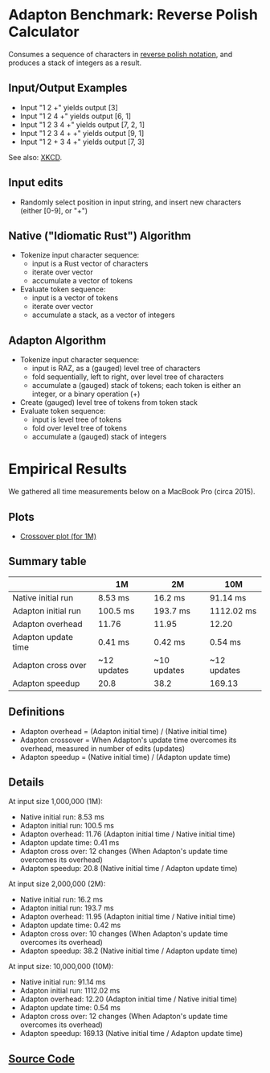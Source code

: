 Adapton Benchmark: Reverse Polish Calculator
============================================

Consumes a sequence of characters in [reverse polish
notation](https://en.wikipedia.org/wiki/Reverse_Polish_notation), and
produces a stack of integers as a result.

Input/Output Examples
----------------------
 - Input "1 2 +" yields output [3]
 - Input "1 2 4 +" yields output [6, 1]
 - Input "1 2 3 4 +" yields output [7, 2, 1]
 - Input "1 2 3 4 + +" yields output [9, 1]
 - Input "1 2 + 3 4 +" yields output [7, 3]

See also: [XKCD](https://xkcd.com/645/).

Input edits
-----------
 - Randomly select position in input string, and insert new characters (either [0-9], or "+")

Native ("Idiomatic Rust") Algorithm
-------------------------------------
 - Tokenize input character sequence:
    - input is a Rust vector of characters
    - iterate over vector
    - accumulate a vector of tokens
 - Evaluate token sequence:
    - input is a vector of tokens
    - iterate over vector
    - accumulate a stack, as a vector of integers

Adapton Algorithm
-------------------
 - Tokenize input character sequence:
   - input is RAZ, as a (gauged) level tree of characters
   - fold sequentially, left to right, over level tree of characters
   - accumulate a (gauged) stack of tokens; each token is either an integer, or a binary operation (+)
 - Create (gauged) level tree of tokens from token stack
 - Evaluate token sequence:
   - input is level tree of tokens
   - fold over level tree of tokens
   - accumulate a (gauged) stack of integers

Empirical Results
=================

We gathered all time measurements below on a MacBook Pro (circa 2015).

Plots
------

- [Crossover plot (for 1M)](rev-polish-calc--crossover--1M--whitebg.pdf)

Summary table
---------------

 |                     | 1M          | 2M          | 10M         |
 |---------------------|-------------|-------------|-------------|
 | Native initial run  | 8.53 ms     | 16.2 ms     | 91.14 ms    |
 | Adapton initial run | 100.5 ms    | 193.7 ms    | 1112.02 ms  |
 | Adapton overhead    | 11.76       | 11.95       | 12.20       |
 | Adapton update time | 0.41 ms     | 0.42 ms     | 0.54 ms     |
 | Adapton cross over  | ~12 updates | ~10 updates | ~12 updates |
 | Adapton speedup     | 20.8        | 38.2        | 169.13      | 

Definitions
------------
- Adapton overhead = (Adapton initial time) / (Native initial time)
- Adapton crossover = When Adapton's update time overcomes its overhead, measured in number of edits (updates)
- Adapton speedup = (Native initial time) / (Adapton update time)

Details
------------

At input size 1,000,000 (1M):
 - Native initial run: 8.53 ms
 - Adapton initial run: 100.5 ms
 - Adapton overhead: 11.76 (Adapton initial time / Native initial time)
 - Adapton update time: 0.41 ms
 - Adapton cross over: 12 changes  (When Adapton's update time overcomes its overhead)
 - Adapton speedup: 20.8 (Native initial time / Adapton update time)

At input size 2,000,000 (2M):
 - Native initial run: 16.2 ms
 - Adapton initial run: 193.7 ms
 - Adapton overhead: 11.95 (Adapton initial time / Native initial time)
 - Adapton update time: 0.42 ms
 - Adapton cross over: 10 changes (When Adapton's update time overcomes its overhead)
 - Adapton speedup: 38.2 (Native initial time / Adapton update time)

 At input size: 10,000,000 (10M):
 - Native initial run: 91.14 ms
 - Adapton initial run: 1112.02 ms
 - Adapton overhead: 12.20 (Adapton initial time / Native initial time)
 - Adapton update time: 0.54 ms
 - Adapton cross over: 12 changes  (When Adapton's update time overcomes its overhead)
 - Adapton speedup: 169.13 (Native initial time / Adapton update time)

[Source Code](https://github.com/cuplv/iodyn.rust/blob/dev/examples/adder.rs)
------------

